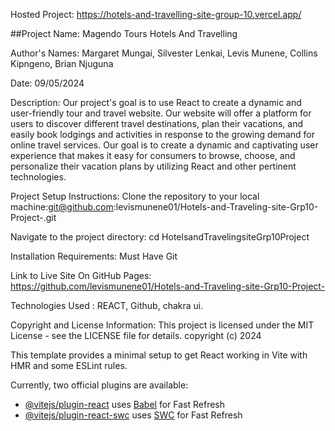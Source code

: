 Hosted Project:
https://hotels-and-travelling-site-group-10.vercel.app/

##Project Name: 
Magendo Tours Hotels And Travelling

Author's Names: 
Margaret Mungai,
Silvester Lenkai,
Levis Munene,
Collins Kipngeno,
Brian Njuguna

Date:
09/05/2024

Description:
Our project's goal is to use React to create a dynamic and user-friendly tour and travel website. Our website will offer a platform for users to discover different travel destinations, plan their vacations, and easily book lodgings and activities in response to the growing demand for online travel services. Our goal is to create a dynamic and captivating user experience that makes it easy for consumers to browse, choose, and personalize their vacation plans by utilizing React and other pertinent technologies.

Project Setup Instructions:
Clone the repository to your local machine:git@github.com:levismunene01/Hotels-and-Traveling-site-Grp10-Project-.git 

Navigate to the project directory: cd HotelsandTravelingsiteGrp10Project

Installation Requirements:
Must Have Git

Link to Live Site On GitHub Pages:
https://github.com/levismunene01/Hotels-and-Traveling-site-Grp10-Project-

Technologies Used :
REACT,
Github,
chakra ui.


Copyright and License Information: This project is licensed under the MIT License - see the LICENSE file for details. copyright (c) 2024

This template provides a minimal setup to get React working in Vite with HMR and some ESLint rules.

Currently, two official plugins are available:

- [@vitejs/plugin-react](https://github.com/vitejs/vite-plugin-react/blob/main/packages/plugin-react/README.md) uses [Babel](https://babeljs.io/) for Fast Refresh
- [@vitejs/plugin-react-swc](https://github.com/vitejs/vite-plugin-react-swc) uses [SWC](https://swc.rs/) for Fast Refresh
